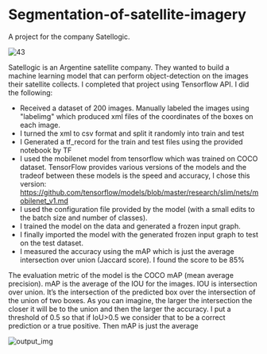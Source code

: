 # Segmentation-of-satellite-imagery

A project for the company Satellogic. 


![43](https://user-images.githubusercontent.com/35766943/94219188-24187980-fede-11ea-82ca-0f344b1e0f81.png)

Satellogic is an Argentine satellite company. They wanted to build a machine learning model that can perform object-detection on the images their satellite collects. I completed that project using Tensorflow API. I did the following:
- Received a dataset of 200 images. Manually labeled the images using "labelimg" which produced xml files of the coordinates of the boxes on each image.
- I turned the xml to csv format and split it randomly into train and test
- I Generated a tf_record for the train and test files using the provided notebook by TF
- I used the mobilenet model from tensorflow which was trained on COCO dataset. TensorFlow provides various versions of the models and the tradeof between these models is the speed and accuracy, I chose this version: https://github.com/tensorflow/models/blob/master/research/slim/nets/mobilenet_v1.md
- I used the configuration file provided by the model (with a small edits to the batch size and number of classes).
- I trained the model on the data and generated a frozen input graph.
- I finally imported the model with the generated frozen input graph to test on the test dataset.
- I measured the accuracy using the mAP which is just the average intersection over union (Jaccard score). I found the score to be 85%

The evaluation metric of the model is the COCO mAP (mean average precision). mAP is the average of the IOU for the images. IOU is intersection over union. It’s the intersection of the predicted box over the intersection of the union of two boxes. As you can imagine, the larger the intersection the closer it will be to the union and then the larger the accuracy. I put a threshold of 0.5 so that if IoU>0.5 we consider that to be a correct prediction or a true positive. Then mAP is just the average



![output_img](https://user-images.githubusercontent.com/35766943/94220577-2af4bb80-fee1-11ea-83b2-2f7280bf9985.png)



